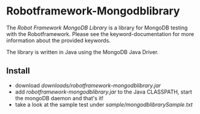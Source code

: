 Robotframework-Mongodblibrary
=============================

The *Robot Framework MongoDB Library* is a library for MongoDB testing with the Robotframework. 
Please see the keyword-documentation for more information about the provided keywords.

The library is written in Java using the MongoDB Java Driver.

Install
-------
- download *downloads/robotframework-mongodblibrary.jar*
- add *robotframework-mongodblibrary.jar* to the Java CLASSPATH, start the mongoDB daemon and that's it!
- take a look at the sample test under *sample/mongodblibrarySample.txt*